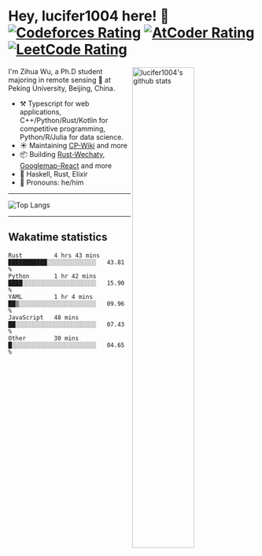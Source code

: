 # Hey, lucifer1004 here! :wave: [![Codeforces Rating](https://cp-logo.vercel.app/codeforces/lucifer1004)](https://codeforces.com/profile/lucifer1004) [![AtCoder Rating](https://cp-logo.vercel.app/atcoder/lucifer1004)](https://atcoder.jp/users/lucifer1004) [![LeetCode Rating](https://cp-logo.vercel.app/leetcode/lucifer1004)](https://leetcode-cn.com/u/lucifer1004/)

<img width="50%" align="right" alt="lucifer1004's github stats" src="https://github-readme-stats.vercel.app/api?username=lucifer1004&show_icons=true">

I'm Zihua Wu, a Ph.D student majoring in remote sensing :satellite: at Peking University, Beijing, China.

- :hammer_and_pick: Typescript for web applications, C++/Python/Rust/Kotlin for competitive programming, Python/R/Julia for data science.
- :sunny: Maintaining [CP-Wiki](https://cp-wiki.vercel.app) and more 
- :package: Building [Rust-Wechaty](https://github.com/wechaty/rust-wechaty), [Googlemap-React](https://github.com/googlemap-react/googlemap-react) and more
- :seedling: Haskell, Rust, Elixir
- :man: Pronouns: he/him

---

![Top Langs](https://github-readme-stats.vercel.app/api/top-langs/?username=lucifer1004&layout=compact)

---

## Wakatime statistics

<!--START_SECTION:waka-->
```text
Rust         4 hrs 43 mins   ███████████░░░░░░░░░░░░░░   43.81 % 
Python       1 hr 42 mins    ████░░░░░░░░░░░░░░░░░░░░░   15.90 % 
YAML         1 hr 4 mins     ██▒░░░░░░░░░░░░░░░░░░░░░░   09.96 % 
JavaScript   48 mins         ██░░░░░░░░░░░░░░░░░░░░░░░   07.43 % 
Other        30 mins         █░░░░░░░░░░░░░░░░░░░░░░░░   04.65 % 
```
<!--END_SECTION:waka-->
